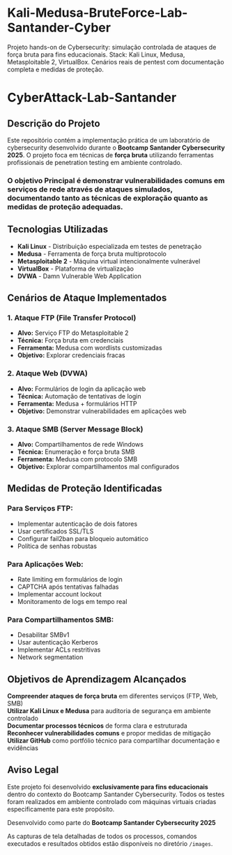 # Kali-Medusa-BruteForce-Lab-Santander-Cyber
 Projeto hands-on de Cybersecurity: simulação controlada de ataques de força bruta para fins educacionais. Stack: Kali Linux, Medusa, Metasploitable 2, VirtualBox.  Cenários reais de pentest com documentação completa e medidas de proteção.

# CyberAttack-Lab-Santander



## Descrição do Projeto

Este repositório contém a implementação prática de um laboratório de cybersecurity desenvolvido durante o **Bootcamp Santander Cybersecurity 2025**. O projeto foca em técnicas de **força bruta** utilizando ferramentas profissionais de penetration testing em ambiente controlado.

### O objetivo Principal é demonstrar vulnerabilidades comuns em serviços de rede através de ataques simulados, documentando tanto as técnicas de exploração quanto as medidas de proteção adequadas.

## Tecnologias Utilizadas

- **Kali Linux** - Distribuição especializada em testes de penetração
- **Medusa** - Ferramenta de força bruta multiprotocolo
- **Metasploitable 2** - Máquina virtual intencionalmente vulnerável
- **VirtualBox** - Plataforma de virtualização
- **DVWA** - Damn Vulnerable Web Application

## Cenários de Ataque Implementados

### 1. Ataque FTP (File Transfer Protocol)
- **Alvo:** Serviço FTP do Metasploitable 2
- **Técnica:** Força bruta em credenciais
- **Ferramenta:** Medusa com wordlists customizadas
- **Objetivo:** Explorar credenciais fracas

### 2. Ataque Web (DVWA)
- **Alvo:** Formulários de login da aplicação web
- **Técnica:** Automação de tentativas de login
- **Ferramenta:** Medusa + formulários HTTP
- **Objetivo:** Demonstrar vulnerabilidades em aplicações web

### 3. Ataque SMB (Server Message Block)
- **Alvo:** Compartilhamentos de rede Windows
- **Técnica:** Enumeração e força bruta SMB
- **Ferramenta:** Medusa com protocolo SMB
- **Objetivo:** Explorar compartilhamentos mal configurados


## Medidas de Proteção Identificadas

### Para Serviços FTP:
- Implementar autenticação de dois fatores
- Usar certificados SSL/TLS
- Configurar fail2ban para bloqueio automático
- Política de senhas robustas

### Para Aplicações Web:
- Rate limiting em formulários de login
- CAPTCHA após tentativas falhadas
- Implementar account lockout
- Monitoramento de logs em tempo real

### Para Compartilhamentos SMB:
- Desabilitar SMBv1
- Usar autenticação Kerberos
- Implementar ACLs restritivas
- Network segmentation

## Objetivos de Aprendizagem Alcançados

**Compreender ataques de força bruta** em diferentes serviços (FTP, Web, SMB)  
**Utilizar Kali Linux e Medusa** para auditoria de segurança em ambiente controlado  
**Documentar processos técnicos** de forma clara e estruturada  
**Reconhecer vulnerabilidades comuns** e propor medidas de mitigação  
**Utilizar GitHub** como portfólio técnico para compartilhar documentação e evidências

## Aviso Legal

Este projeto foi desenvolvido **exclusivamente para fins educacionais** dentro do contexto do Bootcamp Santander Cybersecurity. Todos os testes foram realizados em ambiente controlado com máquinas virtuais criadas especificamente para este propósito.

Desenvolvido como parte do **Bootcamp Santander Cybersecurity 2025**

As capturas de tela detalhadas de todos os processos, comandos executados e resultados obtidos estão disponíveis no diretório `/images`.
